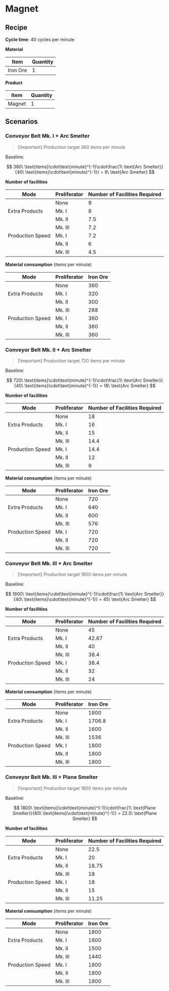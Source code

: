 # Magnet

## Recipe

**Cycle time**: 40 cycles per minute

**Material**

| Item     | Quantity |
| -------- | -------- |
| Iron Ore | 1        |

**Product**

| Item   | Quantity |
| ------ | -------- |
| Magnet | 1        |

## Scenarios

### Conveyor Belt Mk. I + Arc Smelter

> [!important] Production target
> 360 items per minute

Baseline:

$$
360\ \text{items}\cdot\text{minute}^{-1}\cdot\frac{1\ \text{Arc Smelter}}{40\ \text{items}\cdot\text{minute}^{-1}} = 9\ \text{Arc Smelter}
$$

**Number of facilities**

| Mode             | Proliferator | Number of Facilities Required |
| ---------------- | ------------ | ----------------------------- |
|                  | None         | 9                             |
| Extra Products   | Mk. I        | 8                             |
|                  | Mk. II       | 7.5                           |
|                  | Mk. III      | 7.2                           |
| Production Speed | Mk. I        | 7.2                           |
|                  | Mk. II       | 6                             |
|                  | Mk. III      | 4.5                           |

**Material consumption** (items per minute)

| Mode             | Proliferator | Iron Ore |
| ---------------- | ------------ | -------- |
|                  | None         | 360      |
| Extra Products   | Mk. I        | 320      |
|                  | Mk. II       | 300      |
|                  | Mk. III      | 288      |
| Production Speed | Mk. I        | 360      |
|                  | Mk. II       | 360      |
|                  | Mk. III      | 360      |

### Conveyor Belt Mk. II + Arc Smelter

> [!important] Production target
> 720 items per minute

Baseline:

$$
720\ \text{items}\cdot\text{minute}^{-1}\cdot\frac{1\ \text{Arc Smelter}}{40\ \text{items}\cdot\text{minute}^{-1}} = 18\ \text{Arc Smelter}
$$

**Number of facilities**

| Mode             | Proliferator | Number of Facilities Required |
| ---------------- | ------------ | ----------------------------- |
|                  | None         | 18                            |
| Extra Products   | Mk. I        | 16                            |
|                  | Mk. II       | 15                            |
|                  | Mk. III      | 14.4                          |
| Production Speed | Mk. I        | 14.4                          |
|                  | Mk. II       | 12                            |
|                  | Mk. III      | 9                             |

**Material consumption** (items per minute)

| Mode             | Proliferator | Iron Ore |
| ---------------- | ------------ | -------- |
|                  | None         | 720      |
| Extra Products   | Mk. I        | 640      |
|                  | Mk. II       | 600      |
|                  | Mk. III      | 576      |
| Production Speed | Mk. I        | 720      |
|                  | Mk. II       | 720      |
|                  | Mk. III      | 720      |

### Conveyor Belt Mk. III + Arc Smelter

> [!important] Production target
> 1800 items per minute

Baseline:

$$
1800\ \text{items}\cdot\text{minute}^{-1}\cdot\frac{1\ \text{Arc Smelter}}{40\ \text{items}\cdot\text{minute}^{-1}} = 45\ \text{Arc Smelter}
$$

**Number of facilities**

| Mode             | Proliferator | Number of Facilities Required |
| ---------------- | ------------ | ----------------------------- |
|                  | None         | 45                            |
| Extra Products   | Mk. I        | 42.67                         |
|                  | Mk. II       | 40                            |
|                  | Mk. III      | 38.4                          |
| Production Speed | Mk. I        | 38.4                          |
|                  | Mk. II       | 32                            |
|                  | Mk. III      | 24                            |

**Material consumption** (items per minute)

| Mode             | Proliferator | Iron Ore |
| ---------------- | ------------ | -------- |
|                  | None         | 1800     |
| Extra Products   | Mk. I        | 1706.8   |
|                  | Mk. II       | 1600     |
|                  | Mk. III      | 1536     |
| Production Speed | Mk. I        | 1800     |
|                  | Mk. II       | 1800     |
|                  | Mk. III      | 1800     |

### Conveyor Belt Mk. III + Plane Smelter

> [!important] Production target
> 1800 items per minute

Baseline:

$$
1800\ \text{items}\cdot\text{minute}^{-1}\cdot\frac{1\ \text{Plane Smelter}}{80\ \text{items}\cdot\text{minute}^{-1}} = 22.5\ \text{Plane Smelter}
$$

**Number of facilities**

| Mode             | Proliferator | Number of Facilities Required |
| ---------------- | ------------ | ----------------------------- |
|                  | None         | 22.5                          |
| Extra Products   | Mk. I        | 20                            |
|                  | Mk. II       | 18.75                         |
|                  | Mk. III      | 18                            |
| Production Speed | Mk. I        | 18                            |
|                  | Mk. II       | 15                            |
|                  | Mk. III      | 11.25                         |

**Material consumption** (items per minute)

| Mode             | Proliferator | Iron Ore |
| ---------------- | ------------ | -------- |
|                  | None         | 1800     |
| Extra Products   | Mk. I        | 1600     |
|                  | Mk. II       | 1500     |
|                  | Mk. III      | 1440     |
| Production Speed | Mk. I        | 1800     |
|                  | Mk. II       | 1800     |
|                  | Mk. III      | 1800     |
